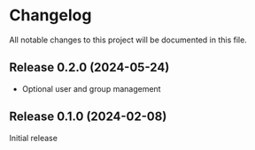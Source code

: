 # Changelog

All notable changes to this project will be documented in this file.

## Release 0.2.0 (2024-05-24)

 - Optional user and group management

## Release 0.1.0 (2024-02-08)

Initial release

